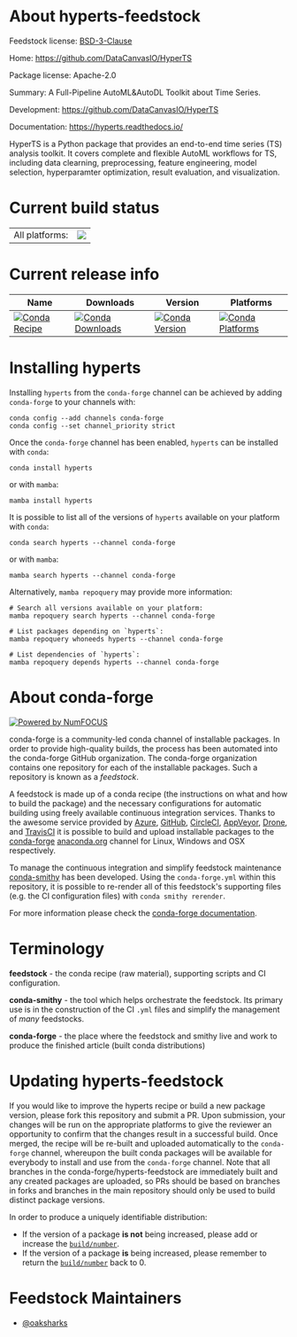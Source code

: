 About hyperts-feedstock
=======================

Feedstock license: [BSD-3-Clause](https://github.com/conda-forge/hyperts-feedstock/blob/main/LICENSE.txt)

Home: https://github.com/DataCanvasIO/HyperTS

Package license: Apache-2.0

Summary: A Full-Pipeline AutoML&AutoDL Toolkit about Time Series.

Development: https://github.com/DataCanvasIO/HyperTS

Documentation: https://hyperts.readthedocs.io/

HyperTS is a Python package that provides an end-to-end time series (TS) analysis toolkit.
It covers complete and flexible AutoML workflows for TS, including data clearning, preprocessing, feature engineering, model selection, hyperparamter optimization, result evaluation, and visualization.


Current build status
====================


<table><tr><td>All platforms:</td>
    <td>
      <a href="https://dev.azure.com/conda-forge/feedstock-builds/_build/latest?definitionId=15672&branchName=main">
        <img src="https://dev.azure.com/conda-forge/feedstock-builds/_apis/build/status/hyperts-feedstock?branchName=main">
      </a>
    </td>
  </tr>
</table>

Current release info
====================

| Name | Downloads | Version | Platforms |
| --- | --- | --- | --- |
| [![Conda Recipe](https://img.shields.io/badge/recipe-hyperts-green.svg)](https://anaconda.org/conda-forge/hyperts) | [![Conda Downloads](https://img.shields.io/conda/dn/conda-forge/hyperts.svg)](https://anaconda.org/conda-forge/hyperts) | [![Conda Version](https://img.shields.io/conda/vn/conda-forge/hyperts.svg)](https://anaconda.org/conda-forge/hyperts) | [![Conda Platforms](https://img.shields.io/conda/pn/conda-forge/hyperts.svg)](https://anaconda.org/conda-forge/hyperts) |

Installing hyperts
==================

Installing `hyperts` from the `conda-forge` channel can be achieved by adding `conda-forge` to your channels with:

```
conda config --add channels conda-forge
conda config --set channel_priority strict
```

Once the `conda-forge` channel has been enabled, `hyperts` can be installed with `conda`:

```
conda install hyperts
```

or with `mamba`:

```
mamba install hyperts
```

It is possible to list all of the versions of `hyperts` available on your platform with `conda`:

```
conda search hyperts --channel conda-forge
```

or with `mamba`:

```
mamba search hyperts --channel conda-forge
```

Alternatively, `mamba repoquery` may provide more information:

```
# Search all versions available on your platform:
mamba repoquery search hyperts --channel conda-forge

# List packages depending on `hyperts`:
mamba repoquery whoneeds hyperts --channel conda-forge

# List dependencies of `hyperts`:
mamba repoquery depends hyperts --channel conda-forge
```


About conda-forge
=================

[![Powered by
NumFOCUS](https://img.shields.io/badge/powered%20by-NumFOCUS-orange.svg?style=flat&colorA=E1523D&colorB=007D8A)](https://numfocus.org)

conda-forge is a community-led conda channel of installable packages.
In order to provide high-quality builds, the process has been automated into the
conda-forge GitHub organization. The conda-forge organization contains one repository
for each of the installable packages. Such a repository is known as a *feedstock*.

A feedstock is made up of a conda recipe (the instructions on what and how to build
the package) and the necessary configurations for automatic building using freely
available continuous integration services. Thanks to the awesome service provided by
[Azure](https://azure.microsoft.com/en-us/services/devops/), [GitHub](https://github.com/),
[CircleCI](https://circleci.com/), [AppVeyor](https://www.appveyor.com/),
[Drone](https://cloud.drone.io/welcome), and [TravisCI](https://travis-ci.com/)
it is possible to build and upload installable packages to the
[conda-forge](https://anaconda.org/conda-forge) [anaconda.org](https://anaconda.org/)
channel for Linux, Windows and OSX respectively.

To manage the continuous integration and simplify feedstock maintenance
[conda-smithy](https://github.com/conda-forge/conda-smithy) has been developed.
Using the ``conda-forge.yml`` within this repository, it is possible to re-render all of
this feedstock's supporting files (e.g. the CI configuration files) with ``conda smithy rerender``.

For more information please check the [conda-forge documentation](https://conda-forge.org/docs/).

Terminology
===========

**feedstock** - the conda recipe (raw material), supporting scripts and CI configuration.

**conda-smithy** - the tool which helps orchestrate the feedstock.
                   Its primary use is in the construction of the CI ``.yml`` files
                   and simplify the management of *many* feedstocks.

**conda-forge** - the place where the feedstock and smithy live and work to
                  produce the finished article (built conda distributions)


Updating hyperts-feedstock
==========================

If you would like to improve the hyperts recipe or build a new
package version, please fork this repository and submit a PR. Upon submission,
your changes will be run on the appropriate platforms to give the reviewer an
opportunity to confirm that the changes result in a successful build. Once
merged, the recipe will be re-built and uploaded automatically to the
`conda-forge` channel, whereupon the built conda packages will be available for
everybody to install and use from the `conda-forge` channel.
Note that all branches in the conda-forge/hyperts-feedstock are
immediately built and any created packages are uploaded, so PRs should be based
on branches in forks and branches in the main repository should only be used to
build distinct package versions.

In order to produce a uniquely identifiable distribution:
 * If the version of a package **is not** being increased, please add or increase
   the [``build/number``](https://docs.conda.io/projects/conda-build/en/latest/resources/define-metadata.html#build-number-and-string).
 * If the version of a package **is** being increased, please remember to return
   the [``build/number``](https://docs.conda.io/projects/conda-build/en/latest/resources/define-metadata.html#build-number-and-string)
   back to 0.

Feedstock Maintainers
=====================

* [@oaksharks](https://github.com/oaksharks/)

